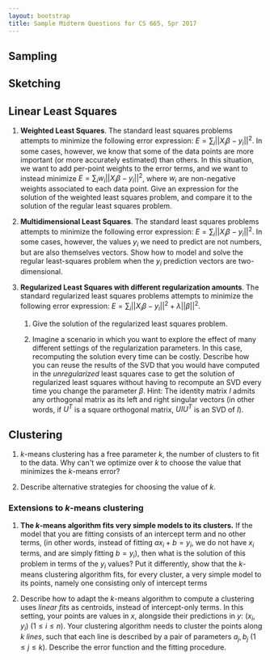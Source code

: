 ```yaml
---
layout: bootstrap
title: Sample Midterm Questions for CS 665, Spr 2017
---
```


## Sampling

## Sketching

## Linear Least Squares

1. **Weighted Least Squares**. The standard least squares problems
   attempts to minimize the following error expression: $E = \sum_i
   ||X_i \beta - y_i||^2$. In some cases, however, we know that some
   of the data points are more important (or more accurately
   estimated) than others. In this situation, we want to add per-point
   weights to the error terms, and we want to instead minimize $E =
   \sum_i w_i ||X_i \beta - y_i||^2$, where $w_i$ are non-negative
   weights associated to each data point. Give an expression for the
   solution of the weighted least squares problem, and compare it to
   the solution of the regular least squares problem.

2. **Multidimensional Least Squares**. The standard least squares
   problems attempts to minimize the following error expression: $E =
   \sum_i ||X_i \beta - y_i||^2$.  In some cases, however, the values
   $y_i$ we need to predict are not numbers, but are also themselves
   vectors. Show how to model and solve the regular least-squares
   problem when the $y_i$ prediction vectors are two-dimensional.

3. **Regularized Least Squares with different regularization
   amounts**. The standard regularized least squares
   problems attempts to minimize the following error expression: $E =
   \sum_i ||X_i \beta - y_i||^2 + \lambda || \beta || ^2$. 
   
   1. Give the solution of the regularized least squares problem.
   
   2. Imagine a scenario in which you want to explore the effect of
   many different settings of the regularization parameters. In this
   case, recomputing the solution every time can be costly. Describe
   how you can reuse the results of the SVD that you would have
   computed in the *unregularized* least squares case to get the
   solution of regularized least squares without having to recompute
   an SVD every time you change the parameter $\beta$. Hint: The
   identity matrix $I$ admits any orthogonal matrix as its left and
   right singular vectors (in other words, if $U^T$ is a square
   orthogonal matrix, $U I U^T$ is an SVD of $I$).

## Clustering

1. $k$-means clustering has a free parameter $k$, the number of
   clusters to fit to the data. Why can't we optimize over $k$ to
   choose the value that minimizes the $k$-means error?
   
2. Describe alternative strategies for choosing the value of $k$.

### Extensions to $k$-means clustering

1. **The $k$-means algorithm fits very simple models to its clusters.**
   If the model that you are fitting consists of an intercept term and
   no other terms, (in other words, instead of fitting $a x_i + b =
   y_i$, we do not have $x_i$ terms, and are simply fitting $b =
   y_i$), then what is the solution of this problem in terms of the
   $y_i$ values? Put it differently, show that the $k$-means
   clustering algorithm fits, for every cluster, a very simple model
   to its points, namely one consisting only of intercept terms

2. Describe how to adapt the $k$-means algorithm to compute a
   clustering uses *linear fits* as centroids, instead of
   intercept-only terms. In this setting, your points are values in
   $x$, alongside their predictions in $y$: $(x_i, y_i)$ $(1 \le i \le
   n)$. Your clustering algorithm needs to cluster the points along
   $k$ *lines*, such that each line is described by a pair of parameters
   $a_j, b_j$ ($1 \le j \le k$). Describe the error function and the
   fitting procedure.

